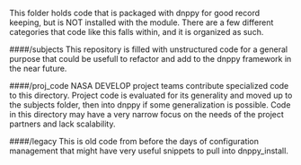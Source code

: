 This folder holds code that is packaged with dnppy for good record keeping, but is NOT installed with the module. There are a few different categories that code like this falls within, and it is organized as such.

####/subjects
This repository is filled with unstructured code for a general purpose that could be usefull to refactor and add to the dnppy framework in the near future.

####/proj_code
NASA DEVELOP project teams contribute specialized code to this directory. Project code is evaluated for its generality and moved up to the subjects folder, then into dnppy if some generalization is possible. Code in this directory may have a very narrow focus on the needs of the project partners and lack scalability. 

####/legacy
This is old code from before the days of configuration management that might have very useful snippets to pull into dnppy_install.
